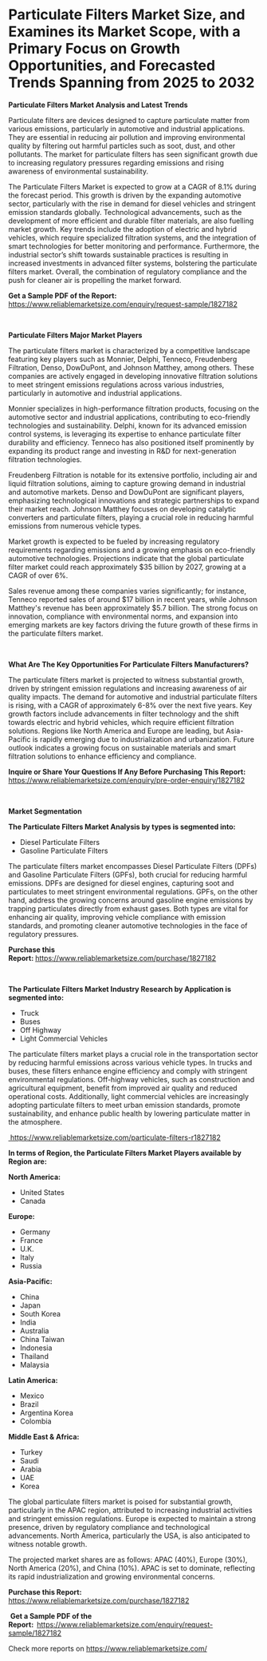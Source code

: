 <p><h1>Particulate Filters Market Size, and Examines its Market Scope, with a Primary Focus on Growth Opportunities, and Forecasted Trends Spanning from 2025 to 2032</h1></p><p><strong>Particulate Filters Market Analysis and Latest Trends</strong></p>
<p><p>Particulate filters are devices designed to capture particulate matter from various emissions, particularly in automotive and industrial applications. They are essential in reducing air pollution and improving environmental quality by filtering out harmful particles such as soot, dust, and other pollutants. The market for particulate filters has seen significant growth due to increasing regulatory pressures regarding emissions and rising awareness of environmental sustainability.</p><p>The Particulate Filters Market is expected to grow at a CAGR of 8.1% during the forecast period. This growth is driven by the expanding automotive sector, particularly with the rise in demand for diesel vehicles and stringent emission standards globally. Technological advancements, such as the development of more efficient and durable filter materials, are also fuelling market growth. Key trends include the adoption of electric and hybrid vehicles, which require specialized filtration systems, and the integration of smart technologies for better monitoring and performance. Furthermore, the industrial sector’s shift towards sustainable practices is resulting in increased investments in advanced filter systems, bolstering the particulate filters market. Overall, the combination of regulatory compliance and the push for cleaner air is propelling the market forward.</p></p>
<p><strong>Get a Sample PDF of the Report:&nbsp;</strong> <a href="https://www.reliablemarketsize.com/enquiry/request-sample/1827182?utm_campaign=2413&utm_medium=2&utm_source=Github&utm_content=ia&utm_term=11042025&utm_id=particulate-filters">https://www.reliablemarketsize.com/enquiry/request-sample/1827182</a></p>
<p>&nbsp;</p>
<p><strong>Particulate Filters Major Market Players</strong></p>
<p><p>The particulate filters market is characterized by a competitive landscape featuring key players such as Monnier, Delphi, Tenneco, Freudenberg Filtration, Denso, DowDuPont, and Johnson Matthey, among others. These companies are actively engaged in developing innovative filtration solutions to meet stringent emissions regulations across various industries, particularly in automotive and industrial applications.</p><p>Monnier specializes in high-performance filtration products, focusing on the automotive sector and industrial applications, contributing to eco-friendly technologies and sustainability. Delphi, known for its advanced emission control systems, is leveraging its expertise to enhance particulate filter durability and efficiency. Tenneco has also positioned itself prominently by expanding its product range and investing in R&D for next-generation filtration technologies.</p><p>Freudenberg Filtration is notable for its extensive portfolio, including air and liquid filtration solutions, aiming to capture growing demand in industrial and automotive markets. Denso and DowDuPont are significant players, emphasizing technological innovations and strategic partnerships to expand their market reach. Johnson Matthey focuses on developing catalytic converters and particulate filters, playing a crucial role in reducing harmful emissions from numerous vehicle types.</p><p>Market growth is expected to be fueled by increasing regulatory requirements regarding emissions and a growing emphasis on eco-friendly automotive technologies. Projections indicate that the global particulate filter market could reach approximately $35 billion by 2027, growing at a CAGR of over 6%.</p><p>Sales revenue among these companies varies significantly; for instance, Tenneco reported sales of around $17 billion in recent years, while Johnson Matthey's revenue has been approximately $5.7 billion. The strong focus on innovation, compliance with environmental norms, and expansion into emerging markets are key factors driving the future growth of these firms in the particulate filters market.</p></p>
<p>&nbsp;</p>
<p><strong>What Are The Key Opportunities For Particulate Filters Manufacturers?</strong></p>
<p><p>The particulate filters market is projected to witness substantial growth, driven by stringent emission regulations and increasing awareness of air quality impacts. The demand for automotive and industrial particulate filters is rising, with a CAGR of approximately 6-8% over the next five years. Key growth factors include advancements in filter technology and the shift towards electric and hybrid vehicles, which require efficient filtration solutions. Regions like North America and Europe are leading, but Asia-Pacific is rapidly emerging due to industrialization and urbanization. Future outlook indicates a growing focus on sustainable materials and smart filtration solutions to enhance efficiency and compliance.</p></p>
<p><strong>Inquire or Share Your Questions If Any Before Purchasing This Report:</strong> <a href="https://www.reliablemarketsize.com/enquiry/pre-order-enquiry/1827182?utm_campaign=2413&utm_medium=2&utm_source=Github&utm_content=ia&utm_term=11042025&utm_id=particulate-filters">https://www.reliablemarketsize.com/enquiry/pre-order-enquiry/1827182</a></p>
<p>&nbsp;</p>
<p><strong>Market Segmentation</strong></p>
<p><strong>The Particulate Filters Market Analysis by types is segmented into:</strong></p>
<p><ul><li>Diesel Particulate Filters</li><li>Gasoline Particulate Filters</li></ul></p>
<p><p>The particulate filters market encompasses Diesel Particulate Filters (DPFs) and Gasoline Particulate Filters (GPFs), both crucial for reducing harmful emissions. DPFs are designed for diesel engines, capturing soot and particulates to meet stringent environmental regulations. GPFs, on the other hand, address the growing concerns around gasoline engine emissions by trapping particulates directly from exhaust gases. Both types are vital for enhancing air quality, improving vehicle compliance with emission standards, and promoting cleaner automotive technologies in the face of regulatory pressures.</p></p>
<p><strong>Purchase this Report:&nbsp;</strong><a href="https://www.reliablemarketsize.com/purchase/1827182?utm_campaign=2413&utm_medium=2&utm_source=Github&utm_content=ia&utm_term=11042025&utm_id=particulate-filters">https://www.reliablemarketsize.com/purchase/1827182</a></p>
<p>&nbsp;</p>
<p><strong>The Particulate Filters Market Industry Research by Application is segmented into:</strong></p>
<p><ul><li>Truck</li><li>Buses</li><li>Off Highway</li><li>Light Commercial Vehicles</li></ul></p>
<p><p>The particulate filters market plays a crucial role in the transportation sector by reducing harmful emissions across various vehicle types. In trucks and buses, these filters enhance engine efficiency and comply with stringent environmental regulations. Off-highway vehicles, such as construction and agricultural equipment, benefit from improved air quality and reduced operational costs. Additionally, light commercial vehicles are increasingly adopting particulate filters to meet urban emission standards, promote sustainability, and enhance public health by lowering particulate matter in the atmosphere.</p></p>
<p><a href="https://www.reliablemarketsize.com/particulate-filters-r1827182?utm_campaign=2413&utm_medium=2&utm_source=Github&utm_content=ia&utm_term=11042025&utm_id=particulate-filters">&nbsp;https://www.reliablemarketsize.com/particulate-filters-r1827182</a></p>
<p><strong>In terms of Region, the Particulate Filters Market Players available by Region are:</strong></p>
<p>
    <p> <strong> North America: </strong>
        <ul>
            <li>United States</li>
            <li>Canada</li>
        </ul>
        </p> 
    <p> <strong> Europe: </strong>
        <ul>
            <li>Germany</li>
            <li>France</li>
            <li>U.K.</li>
            <li>Italy</li>
            <li>Russia</li>
        </ul>
        </p> 
    <p> <strong> Asia-Pacific: </strong>
        <ul>
            <li>China</li>
            <li>Japan</li>
            <li>South Korea</li>
            <li>India</li>
            <li>Australia</li>
            <li>China Taiwan</li>
            <li>Indonesia</li>
            <li>Thailand</li>
            <li>Malaysia</li>
        </ul>
        </p> 
    <p> <strong> Latin America: </strong>
        <ul>
            <li>Mexico</li>
            <li>Brazil</li>
            <li>Argentina Korea</li>
            <li>Colombia</li>
        </ul>
        </p> 
    <p> <strong> Middle East & Africa: </strong>
        <ul>
            <li>Turkey</li>
            <li>Saudi</li>
            <li>Arabia</li>
            <li>UAE</li>
            <li>Korea</li>
        </ul>
    </p>
    </p>
<p><p>The global particulate filters market is poised for substantial growth, particularly in the APAC region, attributed to increasing industrial activities and stringent emission regulations. Europe is expected to maintain a strong presence, driven by regulatory compliance and technological advancements. North America, particularly the USA, is also anticipated to witness notable growth. </p><p>The projected market shares are as follows: APAC (40%), Europe (30%), North America (20%), and China (10%). APAC is set to dominate, reflecting its rapid industrialization and growing environmental concerns.</p></p>
<p><strong>Purchase this Report: </strong><a href="https://www.reliablemarketsize.com/purchase/1827182?utm_campaign=2413&utm_medium=2&utm_source=Github&utm_content=ia&utm_term=11042025&utm_id=particulate-filters">https://www.reliablemarketsize.com/purchase/1827182</a></p>
<p>&nbsp;<strong>Get a Sample PDF of the Report:&nbsp;&nbsp;</strong><a href="https://www.reliablemarketsize.com/enquiry/request-sample/1827182?utm_campaign=2413&utm_medium=2&utm_source=Github&utm_content=ia&utm_term=11042025&utm_id=particulate-filters">https://www.reliablemarketsize.com/enquiry/request-sample/1827182</a></p>
<p><strong></strong></p>
<p>Check more reports on <a href="https://www.reliablemarketsize.com/?utm_campaign=2413&utm_medium=2&utm_source=Github&utm_content=ia&utm_term=11042025&utm_id=particulate-filters">https://www.reliablemarketsize.com/</a></p>